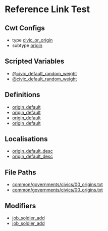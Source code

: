 # Reference Link Test

## Cwt Configs

* type [civic_or_origin](cwt:stellaris:types/civic_or_origin)
* subtype [origin](cwt:stellaris:types/civic_or_origin/origin)

## Scripted Variables

* [@civic_default_random_weight](pdx.sv:civic_default_random_weight)
* [@civic_default_random_weight](pdx.sv:stellaris:civic_default_random_weight)

## Definitions

* [origin_default](pdx.d:origin_default)
* [origin_default](pdx.d:stellaris:origin_default)
* [origin_default](pdx.d:civic_or_origin.origin/origin_default)
* [origin_default](pdx.d:stellaris:civic_or_origin.origin/origin_default)

## Localisations

* [origin_default_desc](pdx.l:origin_default_desc)
* [origin_default_desc](pdx.l:stellaris:origin_default_desc)

## File Paths

* [common/governments/civics/00_origins.txt](pdx.p:common/governments/civics/00_origins.txt)
* [common/governments/civics/00_origins.txt](pdx.p:stellaris:common/governments/civics/00_origins.txt)

## Modifiers

* [job_soldier_add](pdx.m:job_soldier_add)
* [job_soldier_add](pdx.m:stellaris:job_soldier_add)